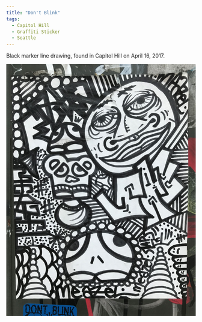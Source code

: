 ```yaml
---
title: "Don't Blink"
tags:
  - Capitol Hill
  - Graffiti Sticker
  - Seattle
---
```


Black marker line drawing, found in Capitol Hill on April 16, 2017.

![A white sticker containing an abstract drawing made with a black marker. Below the drawing is unrelated sticker with the phrase Don't Blink.](/assets/images/2017/2017-04-16-dont-blink-smaller.jpg)